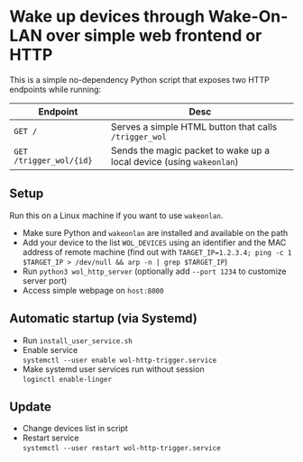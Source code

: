 # Wake up devices through Wake-On-LAN over simple web frontend or HTTP
This is a simple no-dependency Python script that exposes two HTTP endpoints while running:

| Endpoint | Desc |
| -------- | ----- |
| `GET /` | Serves a simple HTML button that calls `/trigger_wol` |
| `GET /trigger_wol/{id}` | Sends the magic packet to wake up a local device (using `wakeonlan`) |

## Setup
Run this on a Linux machine if you want to use `wakeonlan`.
- Make sure Python and `wakeonlan` are installed and available on the path
- Add your device to the list `WOL_DEVICES` using an identifier and the MAC address of remote machine (find out with `TARGET_IP=1.2.3.4; ping -c 1 $TARGET_IP > /dev/null && arp -n | grep $TARGET_IP`)
- Run `python3 wol_http_server` (optionally add `--port 1234` to customize server port)
- Access simple webpage on `host:8000`

## Automatic startup (via Systemd)
- Run `install_user_service.sh`
- Enable service\
  `systemctl --user enable wol-http-trigger.service`
- Make systemd user services run without session\
  `loginctl enable-linger`

## Update
- Change devices list in script
- Restart service\
  `systemctl --user restart wol-http-trigger.service`